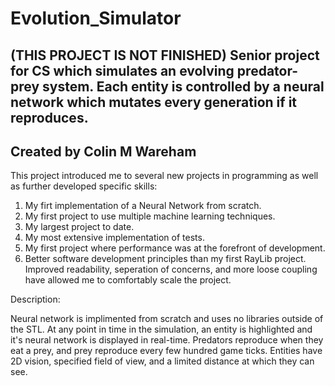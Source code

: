 # Evolution_Simulator
(THIS PROJECT IS NOT FINISHED) Senior project for CS which simulates an evolving predator-prey system. Each entity is controlled by a neural network which mutates every generation if it reproduces.
---------------------------------------------------
Created by Colin M Wareham
---------------------------------------------------
This project introduced me to several new projects in programming as well as further developed specific skills:
1. My firt implementation of a Neural Network from scratch.
2. My first project to use multiple machine learning techniques.
3. My largest project to date.
4. My most extensive implementation of tests.
5. My first project where performance was at the forefront of development.
6. Better software development principles than my first RayLib project. Improved readability, seperation of concerns, and more loose coupling have allowed me to comfortably scale the project.


Description:

Neural network is implimented from scratch and uses no libraries outside of the STL.
At any point in time in the simulation, an entity is highlighted and it's neural network is displayed in real-time.
Predators reproduce when they eat a prey, and prey reproduce every few hundred game ticks.
Entities have 2D vision, specified field of view, and a limited distance at which they can see.
